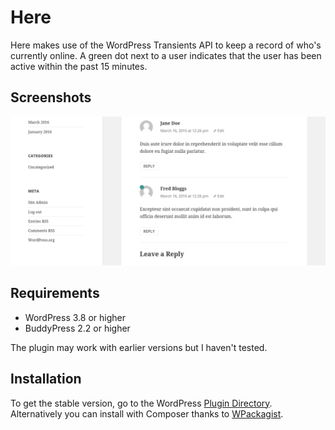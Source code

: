 # Here

Here makes use of the WordPress Transients API to keep a record of who's currently online. A green dot next to a user indicates that the user has been active within the past 15 minutes.

## Screenshots

![A dot showing a user is online now](https://raw.githubusercontent.com/henrywright/here/master/assets/screenshot-1.png)

## Requirements

 - WordPress 3.8 or higher
 - BuddyPress 2.2 or higher

The plugin may work with earlier versions but I haven't tested.

## Installation

To get the stable version, go to the WordPress [Plugin Directory](https://wordpress.org/plugins/). Alternatively you can install with Composer thanks to [WPackagist](http://wpackagist.org/).
